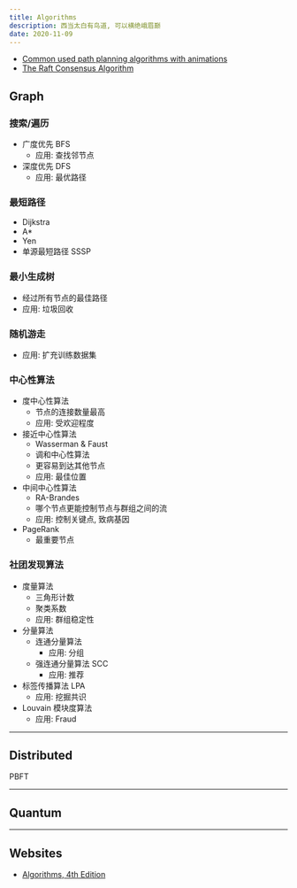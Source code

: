 ```yaml
---
title: Algorithms
description: 西当太白有鸟道, 可以横绝峨眉巅
date: 2020-11-09
---
```


* [Common used path planning algorithms with animations](https://github.com/zhm-real/PathPlanning)
* [The Raft Consensus Algorithm](https://raft.github.io)

## Graph

### 搜索/遍历

* 广度优先 BFS
  - 应用: 查找邻节点
* 深度优先 DFS
  - 应用: 最优路径

### 最短路径

* Dijkstra
* A*
* Yen
* 单源最短路径 SSSP

### 最小生成树

* 经过所有节点的最佳路径
* 应用: 垃圾回收

### 随机游走

* 应用: 扩充训练数据集

### 中心性算法

* 度中心性算法
  - 节点的连接数量最高
  - 应用: 受欢迎程度
* 接近中心性算法
  - Wasserman & Faust
  - 调和中心性算法
  - 更容易到达其他节点
  - 应用: 最佳位置
* 中间中心性算法
  - RA-Brandes
  - 哪个节点更能控制节点与群组之间的流
  - 应用: 控制关键点, 致病基因
* PageRank
  - 最重要节点

### 社团发现算法

* 度量算法
  - 三角形计数
  - 聚类系数
  - 应用: 群组稳定性
* 分量算法
  - 连通分量算法
    * 应用: 分组
  - 强连通分量算法 SCC
    * 应用: 推荐
* 标签传播算法 LPA
  - 应用: 挖掘共识
* Louvain 模块度算法
  - 应用: Fraud

------------------

## Distributed

PBFT

------------------

## Quantum

------------------

## Websites

* [Algorithms, 4th Edition](https://algs4.cs.princeton.edu)
